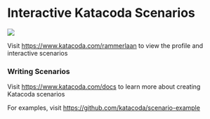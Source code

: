 # Interactive Katacoda Scenarios

[![](http://shields.katacoda.com/katacoda/rammerlaan/count.svg)](https://www.katacoda.com/rammerlaan "Get your profile on Katacoda.com")

Visit https://www.katacoda.com/rammerlaan to view the profile and interactive scenarios

### Writing Scenarios
Visit https://www.katacoda.com/docs to learn more about creating Katacoda scenarios

For examples, visit https://github.com/katacoda/scenario-example
